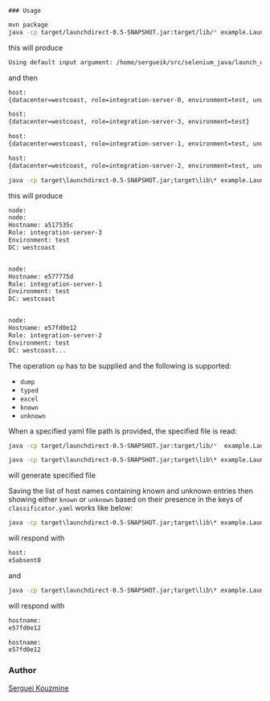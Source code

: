 	### Usage

```sh
mvn package
java -cp target/launchdirect-0.5-SNAPSHOT.jar:target/lib/* example.LaunchDirect -role integration-server -dc westcoast -env test -op dump
```
this will produce
```sh
Using default input argument: /home/sergueik/src/selenium_java/launch_direct/src/main/resources/classification.yaml
```
and then
```sh
host:
{datacenter=westcoast, role=integration-server-0, environment=test, unused1=null, unused2=null}

host:
{datacenter=westcoast, role=integration-server-3, environment=test}

host:
{datacenter=westcoast, role=integration-server-1, environment=test, unused1=null}

host:
{datacenter=westcoast, role=integration-server-2, environment=test, unused1=null}```
```
```cmd
java -cp target\launchdirect-0.5-SNAPSHOT.jar;target\lib\* example.LaunchDirect -role integration-server -dc westcoast -env test -op typed
```
this will produce
```sh
node:
node:
Hostname: a517535c
Role: integration-server-3
Environment: test
DC: westcoast


node:
Hostname: e577775d
Role: integration-server-1
Environment: test
DC: westcoast


node:
Hostname: e57fd0e12
Role: integration-server-2
Environment: test
DC: westcoast...
```

The operation `op` has to be supplied and the following is supported:
  * `dump`
  * `typed`
  * `excel`
  * `known`
  * `unknown`

When a specified yaml file path is provided, the specified file is read:

```sh
java -cp target/launchdirect-0.5-SNAPSHOT.jar:target/lib/*  example.LaunchDirect -role server -input src/main/resources/classification.yaml -dc westcoast -env test -op dump
```

```cmd
java -cp target\launchdirect-0.5-SNAPSHOT.jar;target\lib\* example.LaunchDirect -role integration-server -dc westcoast -env test -op excel -output test1.xlsx
```
will generate specified file


Saving the list of host names containing known and unknown entries  then showing either `known` or `unknown` based on their presence in the keys of `classificator.yaml` works like below:
```cmd
java -cp target\launchdirect-0.5-SNAPSHOT.jar;target\lib\* example.LaunchDirect -role integration-server -dc westcoast -env test -op unknown -nodes @nodes.txt
```
will respond with
```sh
host:
e5absent0
```
and
```cmd
java -cp target\launchdirect-0.5-SNAPSHOT.jar;target\lib\* example.LaunchDirect -role integration-server -dc westcoast -env test -op known -nodes @nodes.txt
```
will respond with
```sh
hostname:
e57fd0e12

hostname:
e57fd0e12
```

### Author
[Serguei Kouzmine](kouzmine_serguei@yahoo.com)
